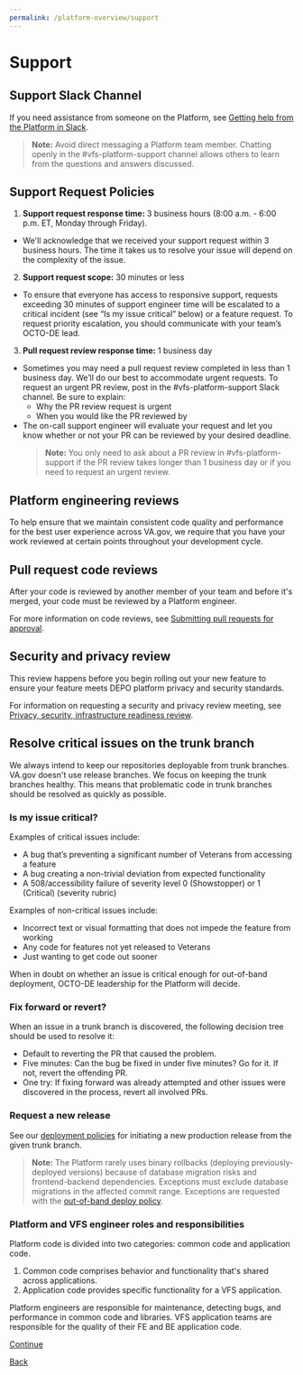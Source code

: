 ```yaml
---
permalink: /platform-overview/support
---
```


# Support

## Support Slack Channel

If you need assistance from someone on the Platform, see [Getting help from the Platform in Slack](https://depo-platform-documentation.scrollhelp.site/support/getting-help-from-the-platform-in-slack).

> **Note:** Avoid direct messaging a Platform team member. Chatting openly in the #vfs-platform-support channel allows others to learn from the questions and answers discussed.

## Support Request Policies

1. **Support request response time:** 3 business hours (8:00 a.m. - 6:00 p.m. ET, Monday through Friday).

- We'll acknowledge that we received your support request within 3 business hours. The time it takes us to resolve your issue will depend on the complexity of the issue.

2. **Support request scope:** 30 minutes or less

- To ensure that everyone has access to responsive support, requests exceeding 30 minutes of support engineer time will be escalated to a critical incident (see “Is my issue critical” below) or a feature request. To request priority escalation, you should communicate with your team’s OCTO-DE lead.

3. **Pull request review response time:** 1 business day

- Sometimes you may need a pull request review completed in less than 1 business day. We’ll do our best to accommodate urgent requests. To request an urgent PR review, post in the #vfs-platform-support Slack channel. Be sure to explain:
  - Why the PR review request is urgent
  - When you would like the PR reviewed by
- The on-call support engineer will evaluate your request and let you know whether or not your PR can be reviewed by your desired deadline.
  > **Note:** You only need to ask about a PR review in #vfs-platform-support if the PR review takes longer than 1 business day or if you need to request an urgent review.

## Platform engineering reviews

To help ensure that we maintain consistent code quality and performance for the best user experience across VA.gov, we require that you have your work reviewed at certain points throughout your development cycle.

## Pull request code reviews

After your code is reviewed by another member of your team and before it's merged, your code must be reviewed by a Platform engineer.

For more information on code reviews, see [Submitting pull requests for approval](https://depo-platform-documentation.scrollhelp.site/developer-docs/submitting-pull-requests-for-approval).

## Security and privacy review

This review happens before you begin rolling out your new feature to ensure your feature meets DEPO platform privacy and security standards.

For information on requesting a security and privacy review meeting, see [Privacy, security, infrastructure readiness review](https://depo-platform-documentation.scrollhelp.site/collaboration-cycle/privacy-security-infrastructure-readiness-review).

## Resolve critical issues on the trunk branch

We always intend to keep our repositories deployable from trunk branches. VA.gov doesn't use release branches. We focus on keeping the trunk branches healthy. This means that problematic code in trunk branches should be resolved as quickly as possible.

### Is my issue critical?

Examples of critical issues include:

- A bug that’s preventing a significant number of Veterans from accessing a feature
- A bug creating a non-trivial deviation from expected functionality
- A 508/accessibility failure of severity level 0 (Showstopper) or 1 (Critical) (severity rubric)

Examples of non-critical issues include:

- Incorrect text or visual formatting that does not impede the feature from working
- Any code for features not yet released to Veterans
- Just wanting to get code out sooner

When in doubt on whether an issue is critical enough for out-of-band deployment, OCTO-DE leadership for the Platform will decide.

### Fix forward or revert?

When an issue in a trunk branch is discovered, the following decision tree should be used to resolve it:

- Default to reverting the PR that caused the problem.
- Five minutes: Can the bug be fixed in under five minutes? Go for it. If not, revert the offending PR.
- One try: If fixing forward was already attempted and other issues were discovered in the process, revert all involved PRs.

### Request a new release

See our [deployment policies](https://depo-platform-documentation.scrollhelp.site/developer-docs/deployment-policies) for initiating a new production release from the given trunk branch.

> **Note:** The Platform rarely uses binary rollbacks (deploying previously-deployed versions) because of database migration risks and frontend-backend dependencies. Exceptions must exclude database migrations in the affected commit range. Exceptions are requested with the [out-of-band deploy policy](https://depo-platform-documentation.scrollhelp.site/developer-docs/deployment-policies#Requesting-out-of-band-deploys).

### Platform and VFS engineer roles and responsibilities

Platform code is divided into two categories: common code and application code.

1. Common code comprises behavior and functionality that's shared across applications.
2. Application code provides specific functionality for a VFS application.

Platform engineers are responsible for maintenance, detecting bugs, and performance in common code and libraries. VFS application teams are responsible for the quality of their FE and BE application code.

[Continue](./4-code-of-conduct.md)

[Back](./2-welcome.md)
